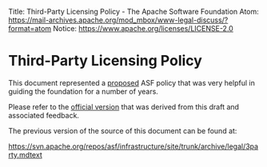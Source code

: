 Title: Third-Party Licensing Policy - The Apache Software Foundation
Atom: https://mail-archives.apache.org/mod_mbox/www-legal-discuss/?format=atom
Notice: https://www.apache.org/licenses/LICENSE-2.0

# Third-Party Licensing Policy #

This document represented a <u>proposed</u> ASF policy that was very helpful in guiding the foundation for a number of years.

Please refer to the [official version](resolved.html) that was derived from this draft and associated feedback.

The previous version of the source of this document can be found at:

https://svn.apache.org/repos/asf/infrastructure/site/trunk/archive/legal/3party.mdtext
